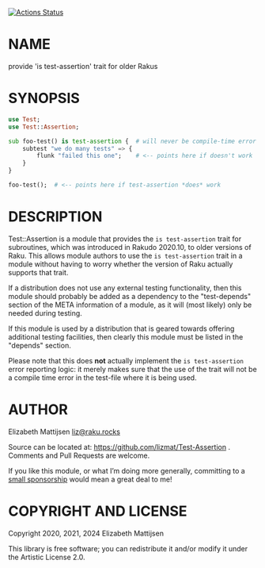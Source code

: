[![Actions Status](https://github.com/lizmat/Test-Assertion/workflows/test/badge.svg)](https://github.com/lizmat/Test-Assertion/actions)

NAME
====

provide 'is test-assertion' trait for older Rakus

SYNOPSIS
========

```raku
use Test;
use Test::Assertion;

sub foo-test() is test-assertion {  # will never be compile-time error
    subtest "we do many tests" => {
        flunk "failed this one";    # <-- points here if doesn't work
    }
}

foo-test();  # <-- points here if test-assertion *does* work
```

DESCRIPTION
===========

Test::Assertion is a module that provides the `is test-assertion` trait for subroutines, which was introduced in Rakudo 2020.10, to older versions of Raku. This allows module authors to use the `is test-assertion` trait in a module without having to worry whether the version of Raku actually supports that trait.

If a distribution does not use any external testing functionality, then this module should probably be added as a dependency to the "test-depends" section of the META information of a module, as it will (most likely) only be needed during testing.

If this module is used by a distribution that is geared towards offering additional testing facilities, then clearly this module must be listed in the "depends" section.

Please note that this does **not** actually implement the `is test-assertion` error reporting logic: it merely makes sure that the use of the trait will not be a compile time error in the test-file where it is being used.

AUTHOR
======

Elizabeth Mattijsen <liz@raku.rocks>

Source can be located at: https://github.com/lizmat/Test-Assertion . Comments and Pull Requests are welcome.

If you like this module, or what I’m doing more generally, committing to a [small sponsorship](https://github.com/sponsors/lizmat/) would mean a great deal to me!

COPYRIGHT AND LICENSE
=====================

Copyright 2020, 2021, 2024 Elizabeth Mattijsen

This library is free software; you can redistribute it and/or modify it under the Artistic License 2.0.

